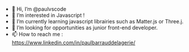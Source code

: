 - 👋 Hi, I’m @paulvscode
- 👀 I’m interested in Javascript !
- 🌱 I’m currently learning javascript librairies such as Matter.js or Three.j.
- 💞️ I’m looking for opportunities as junior front-end developer.
- 📫 How to reach me : https://www.linkedin.com/in/paulbarrauddelagerie/

<!---
paulvscode/paulvscode is a ✨ special ✨ repository because its `README.md` (this file) appears on your GitHub profile.
You can click the Preview link to take a look at your changes.
--->
